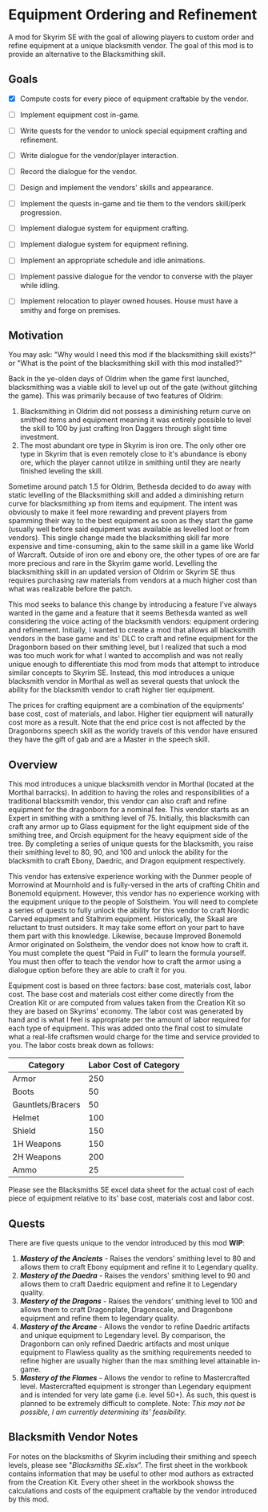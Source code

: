 # Equipment Ordering and Refinement
A mod for Skyrim SE with the goal of allowing players to custom order and refine equipment at a unique blacksmith vendor. The goal of this mod is to provide an alternative to the Blacksmithing skill.


## Goals
- [X] Compute costs for every piece of equipment craftable by the vendor.
- [ ] Implement equipment cost in-game.
- [ ] Write quests for the vendor to unlock special equipment crafting and refinement.
- [ ] Write dialogue for the vendor/player interaction.
- [ ] Record the dialogue for the vendor.
- [ ] Design and implement the vendors' skills and appearance.
- [ ] Implement the quests in-game and tie them to the vendors skill/perk progression.
- [ ] Implement dialogue system for equipment crafting.
- [ ] Implement dialogue system for equipment refining.
- [ ] Implement an appropriate schedule and idle animations.
- [ ] Implement passive dialogue for the vendor to converse with the player while idling. 
- [ ] Implement relocation to player owned houses. House must have a smithy and forge on premises.


## Motivation
You may ask: "Why would I need this mod if the blacksmithing skill exists?" or "What is the point of the blacksmithing skill with this mod installed?" 


Back in the ye-olden days of Oldrim when the game first launched, blacksmithing was a viable skill to level up out of the gate (without glitching the game). This was primarily because of two features of Oldrim:
1. Blacksmithing in Oldrim did not possess a diminishing return curve on smithed items and equipment meaning it was entirely possible to level the skill to 100 by just crafting Iron Daggers through slight time investment.
2. The most abundant ore type in Skyrim is iron ore. The only other ore type in Skyrim that is even remotely close to it's abundance is ebony ore, which the player cannot utilize in smithing until they are nearly finished leveling the skill.


Sometime around patch 1.5 for Oldrim, Bethesda decided to do away with static levelling of the Blacksmithing skill and added a diminishing return curve for blacksmithing xp from items and equipment. The intent was obviously to make it feel more rewarding and prevent players from spamming their way to the best equipment as soon as they start the game (usually well before said equipment was available as levelled loot or from vendors). This single change made the blacksmithing skill far more expensive and time-consuming, akin to the same skill in a game like World of Warcraft. Outside of iron ore and ebony ore, the other types of ore are far more precious and rare in the Skyrim game world. Levelling the blacksmithing skill in an updated version of Oldrim or Skyrim SE thus requires purchasing raw materials from vendors at a much higher cost than what was realizable before the patch.


This mod seeks to balance this change by introducing a feature I've always wanted in the game and a feature that it seems Bethesda wanted as well considering the voice acting of the blacksmith vendors: equipment ordering and refinement. Initially, I wanted to create a mod that allows all blacksmith vendors in the base game and its' DLC to craft and refine equipment for the Dragonborn based on their smithing level, but I realized that such a mod was too much work for what I wanted to accomplish and was not really unique enough to differentiate this mod from mods that attempt to introduce similar concepts to Skyrim SE. Instead, this mod introduces a unique blacksmith vendor in Morthal as well as several quests that unlock the ability for the blacksmith vendor to craft higher tier equipment.


The prices for crafting equipment are a combination of the equipments' base cost, cost of materials, and labor. Higher tier equipment will naturally cost more as a result. Note that the end price cost is not affected by the Dragonborns speech skill as the worldy travels of this vendor have ensured they have the gift of gab and are a Master in the speech skill.


## Overview
This mod introduces a unique blacksmith vendor in Morthal (located at the Morthal barracks). In addition to having the roles and responsibilities of a traditional blacksmith vendor, this vendor can also craft and refine equipment for the dragonborn for a nominal fee. This vendor starts as an Expert in smithing with a smithing level of 75. Initially, this blacksmith can craft any armor up to Glass equipment for the light equipment side of the smithing tree, and Orcish equipment for the heavy equipment side of the tree. By completing a series of unique quests for the blacksmith, you raise their smithing level to 80, 90, and 100 and unlock the ability for the blacksmith to craft Ebony, Daedric, and Dragon equipment respectively.


This vendor has extensive experience working with the Dunmer people of Morrowind at Mournhold and is fully-versed in the arts of crafting Chitin and Bonemold equipment. However, this vendor has no experience working with the equipment unique to the people of Solstheim. You will need to complete a series of quests to fully unlock the ability for this vendor to craft Nordic Carved equipment and Stalhrim equipment. Historically, the Skaal are reluctant to trust outsiders. It may take some effort on your part to have them part with this knowledge. Likewise, because Improved Bonemold Armor originated on Solstheim, the vendor does not know how to craft it. You must complete the quest "Paid in Full" to learn the formula yourself. You must then offer to teach the vendor how to craft the armor using a dialogue option before they are able to craft it for you.


Equipment cost is based on three factors: base cost, materials cost, labor cost. The base cost and materials cost either come directly from the Creation Kit or are computed from values taken from the Creation Kit so they are based on Skyrims' economy. The labor cost was generated by hand and is what I feel is appropriate per the amount of labor required for each type of equipment. This was added onto the final cost to simulate what a real-life craftsmen would charge for the time and service provided to you. The labor costs break down as follows:


| Category          | Labor Cost of Category |
|-------------------|------------------------|
| Armor             | 250                    |
| Boots             | 50                     |
| Gauntlets/Bracers | 50                     |
| Helmet            | 100                    |
| Shield            | 150                    |
| 1H Weapons        | 150                    |
| 2H Weapons        | 200                    |
| Ammo              | 25                     |


Please see the Blacksmiths SE excel data sheet for the actual cost of each piece of equipment relative to its' base cost, materials cost and labor cost.


## Quests
There are five quests unique to the vendor introduced by this mod **WIP**:
1. ***Mastery of the Ancients*** - Raises the vendors' smithing level to 80 and allows them to craft Ebony equipment and refine it to Legendary quality.
2. ***Mastery of the Daedra*** - Raises the vendors' smithing level to 90 and allows them to craft Daedric equipment and refine it to Legendary quality.
3. ***Mastery of the Dragons*** - Raises the vendors' smithing level to 100 and allows them to craft Dragonplate, Dragonscale, and Dragonbone equipment and refine them to legendary quality.
4. ***Mastery of the Arcane*** - Allows the vendor to refine Daedric artifacts and unique equipment to Legendary level. By comparison, the Dragonborn can only refined Daedric artifacts and most unique equipment to Flawless quality as the smithing requirements needed to refine higher are usually higher than the max smithing level attainable in-game.
5. ***Mastery of the Flames*** - Allows the vendor to refine to Mastercrafted level. Mastercrafted equipment is stronger than Legendary equipment and is intended for very late game (i.e. level 50+). As such, this quest is planned to be extremely difficult to complete. Note: *This may not be possible, I am currently determining its' feasibility.*


## Blacksmith Vendor Notes
For notes on the blacksmiths of Skyrim including their smithing and speech levels, please see "*Blacksmiths SE.xlsx*". The first sheet in the workbook contains information that may be useful to other mod authors as extracted from the Creation Kit. Every other sheet in the workbook showss the calculations and costs of the equipment craftable by the vendor introduced by this mod.
